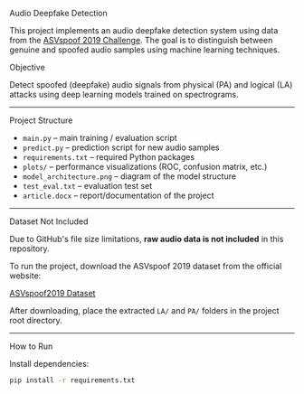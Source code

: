 Audio Deepfake Detection

This project implements an audio deepfake detection system using data from the [ASVspoof 2019 Challenge](https://www.asvspoof.org/index2019.html). The goal is to distinguish between genuine and spoofed audio samples using machine learning techniques.

 Objective

Detect spoofed (deepfake) audio signals from physical (PA) and logical (LA) attacks using deep learning models trained on spectrograms.

---

Project Structure

- `main.py` – main training / evaluation script
- `predict.py` – prediction script for new audio samples
- `requirements.txt` – required Python packages
- `plots/` – performance visualizations (ROC, confusion matrix, etc.)
- `model_architecture.png` – diagram of the model structure
- `test_eval.txt` – evaluation test set
- `article.docx` – report/documentation of the project

---

Dataset Not Included

Due to GitHub's file size limitations, **raw audio data is not included** in this repository.

To run the project, download the ASVspoof 2019 dataset from the official website:

 [ASVspoof2019 Dataset](https://datashare.ed.ac.uk/handle/10283/3336)

After downloading, place the extracted `LA/` and `PA/` folders in the project root directory.

---

How to Run

Install dependencies:

```bash
pip install -r requirements.txt
